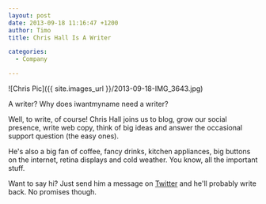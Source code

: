 ```yaml
---
layout: post
date: 2013-09-18 11:16:47 +1200
author: Timo
title: Chris Hall Is A Writer

categories:
  - Company

---
```


![Chris Pic]({{ site.images_url }}/2013-09-18-IMG_3643.jpg)

A writer? Why does iwantmyname need a writer?

Well, to write, of course! Chris Hall joins us to blog, grow our social presence, write web copy, think of big ideas and answer the occasional support question (the easy ones).

He's also a big fan of coffee, fancy drinks, kitchen appliances, big buttons on the internet, retina displays and cold weather. You know, all the important stuff.

Want to say hi? Just send him a message on [Twitter](https://twitter.com/hashtaghall) and he'll probably write back. No promises though.

<!-- more -->
